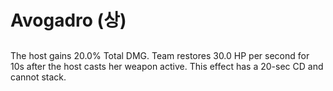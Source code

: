 # Avogadro (상)

##

The host gains 20.0% Total DMG. Team restores 30.0 HP per second for 10s after the host casts her weapon active. This effect has a 20-sec CD and cannot stack.
